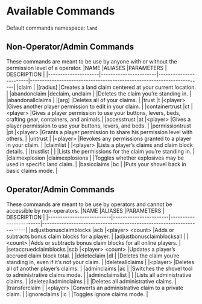 # Available Commands
Default commands namespace: `land`

## Non-Operator/Admin Commands
These commands are meant to be use by anyone with or without the permission level of a operator.
|NAME                 |ALIASES                |PARAMETERS              | DESCRIPTION                                                           |
|---------------------|-----------------------|------------------------|-----------------------------------------------------------------------|
|claim                |                       |[radius]                |Creates a land claim centered at your current location.                |
|abandonclaim         |declaim, unclaim       |                        |Deletes the claim you’re standing in.                                  |
|abandonallclaims     |                       |[arg]                   |Deletes all of your claims.                                            |
|trust                |t                      |\<player\>              |Gives another player permission to edit in your claim.                 |
|containertrust       |ct                     |\<player\>              |Gives a player permission to use your buttons, levers, beds, crafting gear, containers, and animals.|
|accesstrust          |at                     |\<player\>              |Gives a player permission to use your buttons, levers, and beds.       |
|permissiontrust      |pt                     |\<player\>              |Grants a player permission to share his permission level with others.  |
|untrust              |                       |\<player\>              |Revokes any permissions granted to a player in your claim.             |
|claimlist            |                       |\<player\>              |Lists a player’s claims and claim block details.                       |
|trustlist            |                       |                        |Lists the permissions for the claim you’re standing in.                |
|claimexplosion       |claimexplosions        |                        |Toggles whether explosives may be used in specific land claim.         |
|basicclaims          |bc                     |                        |Puts your shovel back in basic claims mode.                            |

## Operator/Admin Commands
These commands are meant to be use by operators and cannot be accessible by non-operators.
|NAME                      |ALIASES                |PARAMETERS              | DESCRIPTION                                                           |
|--------------------------|-----------------------|------------------------|-----------------------------------------------------------------------|
|adjustbonusclaimblocks    |acb                    |\<player\> \<count\>    |Adds or subtracts bonus claim blocks for a player.                     |
|adjustbonusclaimblocksall |                       |\<count\>               |Adds or subtracts bonus claim blocks for all online players.           |
|setaccruedclaimblocks     |scb                    |\<player\> \<count\>    |Updates a player’s accrued claim block total.                          |
|deleteclaim               |dl                     |                        |Deletes the claim you’re standing in, even if it’s not your claim.     |
|deleteallclaims           |                       |\<player\>              |Deletes all of another player’s claims.                                |
|adminclaims               |ac                     |                        |Switches the shovel tool to administrative claims mode.                |
|adminclaimslist           |                       |                        |Lists all administrative claims.                                       |
|deletealladminclaims      |                       |                        |Deletes all administrative claims.                                     |
|transferclaim             |                       |\<player\>              |Converts an administrative claim to a private claim.                   |
|ignoreclaims              |ic                     |                        |Toggles ignore claims mode.                                            |